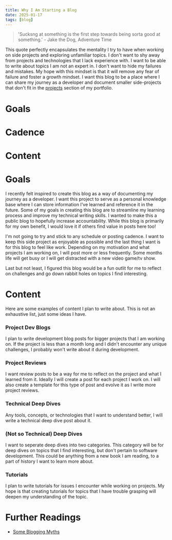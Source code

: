 ```yaml
---
title: Why I Am Starting a Blog
date: 2025-01-17
tags: [blog]
---
```


> 'Sucksng at something is the first step towards being sorta good at something.' - Jake the Dog, Adventure Time

This quote perfectly encapsulates the mentality I try to have when working on side projects and exploring unfamiliar topics. I don't want to shy away from projects and technologies that I lack experience with. I want to be able to write about topics I am not an expert in. I don't want to hide my failures and mistakes. My hope with this mindset is that it will remove any fear of failure and foster a growth mindset. I want this blog to be a place where I can share my journey as a developer and document smaller side-projects that don't fit in the [projects](projects/) section of my portfolio.

# Goals

# Cadence

# Content

# Goals
I recently felt inspired to create this blog as a way of documenting my journey as a developer. I want this project to serve as a personal knowledge base where I can store information I've learned and reference it in the future. Some of my goals in creating this blog are to streamline my learning process and improve my technical writing skills. I wanted to make this a public blog to hopefully increase accountability. While this blog is primarily for my own benefit, I would love it if others find value in posts here too!

I'm not going to try and stick to any schedule or posting cadence. I want to keep this side project as enjoyable as possible and the last thing I want is for this blog to feel like work. Depending on my motivation and what projects I am working on, I will post more or less frequently. Some months life will get busy or I will get distracted with a new video game/tv show.

Last but not least, I figured this blog would be a fun outlit for me to reflect on challenges and go down rabbit holes on topics I find interesting.

# Content
Here are some examples of content I plan to write about. This is not an exhaustive list, just some ideas I have.

### Project Dev Blogs
I plan to write development blog posts for bigger projects that I am working on. If the project is less than a month long and I didn't encounter any unique challenges, I probably won't write about it during development.

### Project Reviews
I want review posts to be a way for me to reflect on the project and what I learned from it. Ideally I will create a post for each project I work on. I will also create a template for this type of post and evolve it as I write more project reviews.

### Technical Deep Dives
Any tools, concepts, or technologies that I want to understand better, I will write a technical deep dive post about it.

### (Not so Technical) Deep Dives
I want to seperate deep dives into two categories. This category will be for deep dives on topics that I find interesting, but don't pertain to software development. This could be anything from a new book I am reading, to a part of history I want to learn more about.

### Tutorials
I plan to write tutorials for issues I encounter while working on projects. My hope is that creating tutorials for topics that I have trouble grasping will deepen my understanding of the topic.

# Further Readings

- [Some Blogging Myths](https://jvns.ca/blog/2023/06/05/some-blogging-myths/)